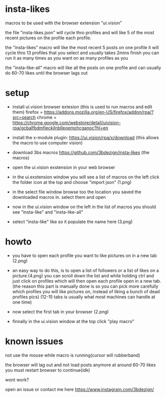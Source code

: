 # insta-likes
macros to be used with the browser extension "ui.vision"

the file "insta-likes.json" will cycle thro profiles and will 
like 5 of the most recent pictures on the profile each profile.

the "insta-likes" macro will like the most recent 5 posts on one profile
it will cycle thro 13 profiles that you select and usually takes 2mins finish
you can run it as many times as you want on as many profiles as you 

the "insta-like-all" macro will like all the posts on one profile
and can usually do 60-70 likes until the browser lags out

# setup

- install ui.vision browser extesion 
(this is used to run macros and edit them)
firefox = https://addons.mozilla.org/en-US/firefox/addon/rpa/?src=search
chrome = https://chrome.google.com/webstore/detail/uivision-rpa/gcbalfbdmfieckjlnblleoemohcganoc?hl=en

- install the x-module plugin: https://ui.vision/rpa/x/download
(this allows the macro to use computer vision)

- download 3bs macros https://github.com/3bdezign/insta-likes
(the macros)

- open the ui.vision exstension in your web browser 

- in the ui.exstension window you will see a list of macros on the left 
click the folder icon at the top and choose "import json" (1.png)

- in the select file window browse too the location you saved the downloaded macros in. select them and open

- now in the ui.vision window on the left in the list of macros you should see "insta-like" and "insta-like-all"

- select "insta-like" like so it populate the name here (3.png) 


# howto

- you have to open each profile you want to like pictures on in a new tab (2.png)

- an easy way to do this, is to open a list of followers or a list of 
likes on a picture.(4.png) you can scroll down the list and while holding ctrl and just click 
on profiles which will then open each profile open in a new tab. 
(the reason this part is manually done is so you can pick more carefully which 
profiles you will like pictures on, instead of liking a bunch of dead profiles pics)
(12-15 tabs is usually what most machines can handle at one time)

- now select the first tab in your browser (2.png)

- finnally in the ui.vision window at the top click "play macro"

# known issues

not use the mouse while macro is running(cursor will rubberband)

the browser will lag out and not load posts anymore at around 60-70 likes
you must restart browser to continue(idk)

wont work? 

open an issue or contact me here https://www.instagram.com/3bdezign/

